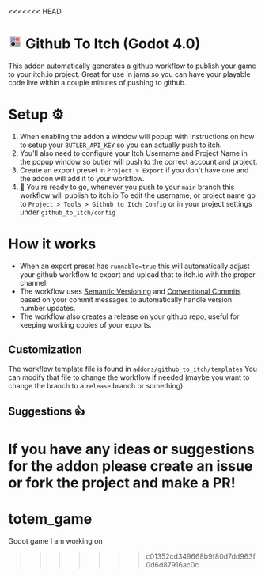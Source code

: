 <<<<<<< HEAD
# <img src="./icon.png" style="height:1em;" /> Github To Itch (Godot 4.0)
This addon automatically generates a github workflow to publish your game to your itch.io project. Great for use in jams so you can have your playable code live within a couple minutes of pushing to github.

# Setup ⚙️
1. When enabling the addon a window will popup with instructions on how to setup your `BUTLER_API_KEY` so you can actually push to itch.
2. You'll also need to configure your Itch Username and Project Name in the popup window so butler will push to the correct account and project.
3. Create an export preset in `Project > Export` if you don't have one and the addon will add it to your workflow.
4. :tada: You're ready to go, whenever you push to your `main` branch this workflow will publish to itch.io
    To edit the username, or project name go to `Project > Tools > Github to Itch Config` or in your project settings under `github_to_itch/config`

# How it works
- When an export preset has `runnable=true` this will automatically adjust your github workflow to export and upload that to itch.io with the proper channel.
- The workflow uses [Semantic Versioning](https://www.geeksforgeeks.org/introduction-semantic-versioning/) and [Conventional Commits](https://www.conventionalcommits.org/en/v1.0.0/) based on your commit messages to automatically handle version number updates.
- The workflow also creates a release on your github repo, useful for keeping working copies of your exports.

## Customization
The workflow template file is found in `addons/github_to_itch/templates` You can modify that file to change the workflow if needed (maybe you want to change the branch to a `release` branch or something)

## Suggestions :+1:
If you have any ideas or suggestions for the addon please create an issue or fork the project and make a PR!
=======
# totem_game
Godot game I am working on
>>>>>>> c01352cd349668b9f80d7dd963f0d6d87916ac0c
